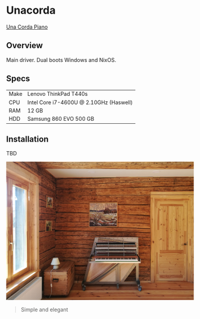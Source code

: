 # Unacorda
[Una Corda Piano](https://klavins-pianos.com/products/una-corda/)

## Overview
Main driver. Dual boots Windows and NixOS.

## Specs
|      |                                         |
| ---  | ---                                     |
| Make | Lenovo ThinkPad T440s                   |
| CPU  | Intel Core i7-4600U @ 2.10GHz (Haswell) |
| RAM  | 12 GB                                   |
| HDD  | Samsung 860 EVO 500 GB                  |

## Installation
TBD

![Una Corda Piano Image](./unacorda.jpg)
> Simple and elegant

